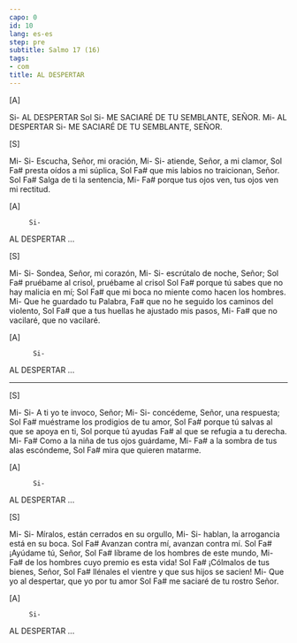 ```yaml
---
capo: 0
id: 10
lang: es-es
step: pre
subtitle: Salmo 17 (16)
tags:
- com
title: AL DESPERTAR
---
```


[A]

Si-
AL DESPERTAR
Sol                   Si-
ME SACIARÉ DE TU SEMBLANTE, SEÑOR.
         Mi-
AL DESPERTAR
                      Si-
ME SACIARÉ DE TU SEMBLANTE, SEÑOR.

[S]

  Mi-                  Si-
Escucha, Señor, mi oración,
  Mi-                    Si-
atiende, Señor, a mi clamor,
Sol                Fa#
presta oídos a mi súplica,
        Sol                     Fa#
que mis labios no traicionan, Señor.
Sol                Fa#
Salga de ti la sentencia,
           Mi-                            Fa#
porque tus ojos ven, tus ojos ven mi rectitud.

[A]

         Si-
AL DESPERTAR ...

[S]

Mi-                   Si-
Sondea, Señor, mi corazón,
   Mi-                 Si-
escrútalo de noche, Señor;
Sol                   Fa#
pruébame al crisol, pruébame al crisol
Sol                                   Fa#
porque tú sabes que no hay malicia en mí;
       Sol                            Fa#
que mi boca no miente como hacen los hombres.
           Mi-
Que he guardado tu Palabra,
                                      Fa#
que no he seguido los caminos del violento,
           Sol                     Fa#
que a tus huellas he ajustado mis pasos,
    Mi-              Fa#
que no vacilaré, que no vacilaré.

[A]

          Si-
AL DESPERTAR ...

---

[S]

Mi-                  Si-
A ti yo te invoco, Señor;
   Mi-                    Si-
concédeme, Señor, una respuesta;
Sol                            Fa#
muéstrame los prodigios de tu amor,
           Sol                      Fa#
porque tú salvas al que se apoya en ti,
           Sol
porque tú ayudas
                          Fa#
al que se refugia a tu derecha.
Mi-                         Fa#
Como a la niña de tus ojos guárdame,
Mi-                        Fa#
a la sombra de tus alas escóndeme,
Sol                Fa#
mira que quieren matarme.

[A]

          Si-
AL DESPERTAR ...

[S]

Mi-                             Si-
Míralos, están cerrados en su orgullo,
Mi-                              Si-
hablan, la arrogancia está en su boca.
Sol                  Fa#
Avanzan contra mí, avanzan contra mí.
Sol             Fa#
¡Ayúdame tú, Señor,
Sol                             Fa#
líbrame de los hombres de este mundo,
Mi-                                 Fa#
de los hombres cuyo premio es esta vida!
Sol                        Fa#
¡Cólmalos de tus bienes, Señor,
Sol                                    Fa#
llénales el vientre y que sus hijos se sacien!
Mi-
Que yo al despertar, que yo por tu amor
       Sol                Fa#
me saciaré de tu rostro Señor.

[A]

         Si-
AL DESPERTAR ...